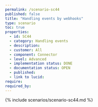 ```yaml
---
permalink: /scenario-sc44
published: false
title: "Handling events by webhooks"
type: scenario
toc: true
properties:
  - id: SC44
  - category: Handling events
  - description:
  - customer: All
  - component: Connector
  - level: Advanced
  - implementation status: DONE
  - documentation status: OPEN
  - published:
  - link to lucid:
require:
required_by:
---
```


{% include scenarios/scenario-sc44.md %}
